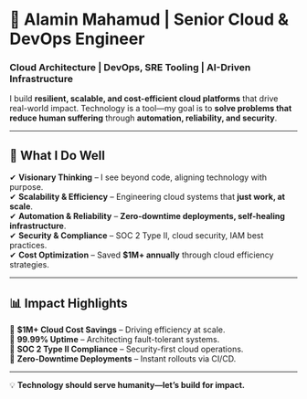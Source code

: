 # 🚀 Alamin Mahamud | Senior Cloud & DevOps Engineer  

### **Cloud Architecture | DevOps, SRE Tooling | AI-Driven Infrastructure**  

I build **resilient, scalable, and cost-efficient cloud platforms** that drive real-world impact. Technology is a tool—my goal is to **solve problems that reduce human suffering** through **automation, reliability, and security**.  

---

## **🔹 What I Do Well**  
✔ **Visionary Thinking** – I see beyond code, aligning technology with purpose.  
✔ **Scalability & Efficiency** – Engineering cloud systems that **just work, at scale**.  
✔ **Automation & Reliability** – **Zero-downtime deployments, self-healing infrastructure**.  
✔ **Security & Compliance** – SOC 2 Type II, cloud security, IAM best practices.  
✔ **Cost Optimization** – Saved **$1M+ annually** through cloud efficiency strategies.  

---

## **📊 Impact Highlights**  
📌 **$1M+ Cloud Cost Savings** – Driving efficiency at scale.  
📌 **99.99% Uptime** – Architecting fault-tolerant systems.  
📌 **SOC 2 Type II Compliance** – Security-first cloud operations.  
📌 **Zero-Downtime Deployments** – Instant rollouts via CI/CD.  

---

💡 **Technology should serve humanity—let’s build for impact.**  
